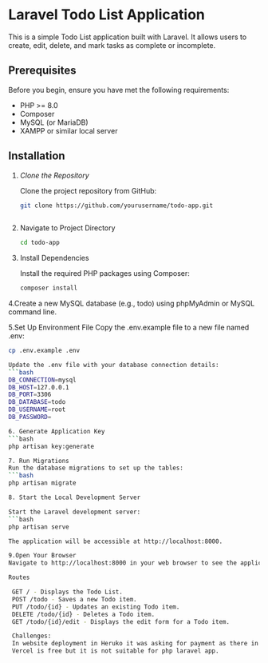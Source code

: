 # Laravel Todo List Application

This is a simple Todo List application built with Laravel. It allows users to create, edit, delete, and mark tasks as complete or incomplete.

## Prerequisites

Before you begin, ensure you have met the following requirements:

- PHP >= 8.0
- Composer
- MySQL (or MariaDB)
- XAMPP or similar local server

## Installation

1. *Clone the Repository*

   Clone the project repository from GitHub:

   ```bash
   git clone https://github.com/yourusername/todo-app.git
  
2. Navigate to Project Directory
    ```bash
   cd todo-app
   
4. Install Dependencies

   Install the required PHP packages using Composer:
    ```bash
   composer install

4.Create a new MySQL database (e.g., todo) using phpMyAdmin or MySQL command line.

5.Set Up Environment File
  Copy the .env.example file to a new file named .env:
   ```bash
  cp .env.example .env

  Update the .env file with your database connection details:
 ```bash
  DB_CONNECTION=mysql
  DB_HOST=127.0.0.1
  DB_PORT=3306
  DB_DATABASE=todo
  DB_USERNAME=root
  DB_PASSWORD=

6. Generate Application Key
 ```bash
   php artisan key:generate

7. Run Migrations
  Run the database migrations to set up the tables:
 ```bash
  php artisan migrate

8. Start the Local Development Server

   Start the Laravel development server:
 ```bash
   php artisan serve

   The application will be accessible at http://localhost:8000.

9.Open Your Browser
  Navigate to http://localhost:8000 in your web browser to see the application in action.

  Routes

    GET / - Displays the Todo List.
    POST /todo - Saves a new Todo item.
    PUT /todo/{id} - Updates an existing Todo item.
    DELETE /todo/{id} - Deletes a Todo item.
    GET /todo/{id}/edit - Displays the edit form for a Todo item.

    Challenges:
    In website deployment in Heruko it was asking for payment as there in no free version i could find for PHP Laravel project i have not deploy the app.
    Vercel is free but it is not suitable for php laravel app.
    
